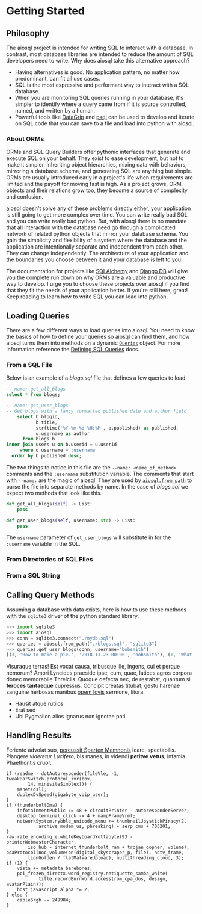 # Getting Started

## Philosophy

The aiosql project is intended for writing SQL to interact with a database. In contrast, most database libraries are intended to reduce the amount of SQL developers need to write. Why does aiosql take this alternative approach?

* Having alternatives is good. No application pattern, no matter how predominant, can fit all use cases.
* SQL is the most expressive and performant way to interact with a SQL database.
* When you are monitoring SQL queries running in your database, it's simpler to identify where a query came from if it is source controlled, named, and written by a human.
* Powerful tools like [DataGrip](https://www.jetbrains.com/datagrip/) and [psql](https://www.postgresql.org/docs/12/app-psql.html) can be used to develop and iterate on SQL code that you can save to a file and load into python with aiosql.

### About ORMs

ORMs and SQL Query Builders offer pythonic interfaces that generate and execute SQL on your behalf. They exist to ease development, but not to make it simpler. Inheriting object hierarchies, mixing data with behaviors, mirroring a database schema, and generating SQL are anything but simple. ORMs are usually introduced early in a project's life when requirements are limited and the payoff for moving fast is high. As a project grows, ORM objects and their relations grow too, they become a source of complexity and confusion.

aiosql doesn't solve any of these problems directly either, your application is still going to get more complex over time. You can write really bad SQL and you can write really bad python. But, with aiosql there is no mandate that all interaction with the database need go through a complicated network of related python objects that mirror your database schema. You gain the simplicity and flexibility of a system where the database and the application are intentionally separate and independent from each other. They can change independently. The architecture of your application and the boundaries you choose between it and your database is left to you.

The documentation for projects like [SQLAlchemy](https://www.sqlalchemy.org/) and [Django DB](https://docs.djangoproject.com/en/3.0/topics/db/) will give you the complete run down on why ORMs are a valuable and productive way to develop. I urge you to choose these projects over aiosql if you find that they fit the needs of your application better. If you're still here, great! Keep reading to learn how to write SQL you can load into python.

## Loading Queries

There are a few different ways to load queries into aiosql. You need to know the basics of how to define your queries so aiosql can find them, and how aiosql turns them into methods on a dynamic [`Queries`]() object. For more information reference the [Defining SQL Queries](./defining-sql-queries.md) docs.

### From a SQL File

Below is an example of a _blogs.sql_ file that defines a few queries to load.

```sql
-- name: get_all_blogs
select * from blogs;

-- name: get_user_blogs
-- Get blogs with a fancy formatted published date and author field
    select b.blogid,
           b.title,
           strftime('%Y-%m-%d %H:%M', b.published) as published,
           u.username as author
      from blogs b
inner join users u on b.userid = u.userid
     where u.username = :username
  order by b.published desc;
```

The two things to notice in this file are the `--name: <name_of_method>` comments and the `:username` substitution variable. The comments that start with `--name:` are the magic of aiosql. They are used by [`aiosql.from_path`](./api.md#aiosqlfrom_path) to parse the file into separate methods by name. In the case of _blogs.sql_ we expect two methods that look like this.

```python
def get_all_blogs(self) -> List:
    pass

def get_user_blogs(self, username: str) -> List:
    pass
```

The `username` parameter of `get_user_blogs` will substitute in for the `:username` variable in the SQL.

### From Directories of SQL Files

### From a SQL String

## Calling Query Methods

Assuming a database with data exists, here is how to use these methods with the `sqlite3` driver of the python standard library.

```python
>>> import sqlite3
>>> import aiosql
>>> conn = sqlite3.connect("./mydb.sql")
>>> queries = aiosql.from_path("./blogs.sql", "sqlite3")
>>> queries.get_user_blogs(conn, username="bobsmith")
[(3, 'How to make a pie.', '2018-11-23 00:00', 'bobsmith'), (1, 'What I did Today', '2017-07-28 00:00', 'bobsmith')]
```

Visuraque terras! Est vocat causa, tribusque ille, ingens, cui et perque
nemorum? Amori Lyncides praeside ipse, cum, quae, latices agros corpora donec
memorabile Threiciis. Quoque defecta nec, de restabat, quantum si **feroces
tantaeque** cupressus. Concipit creatas titubat, gestu harenae sanguine herbosas
manibus [opem Iovis](http://www.ferut.net/) sermone, litora.

- Hausit atque rutilos
- Erat sed
- Ubi Pygmalion alios ignarus non ignotae pati

## Handling Results

Feriente advolat suo, [percussit Sparten Memnonis](http://mollia-dat.com/)
Icare, spectabilis. Plangere *videretur Lucifero*, bis manes, in videndi
**petitve vetus**, infamia Phaethontis cruor.

    if (readme - dotAutoresponder(fileVle, -1, tweakBarSwitch.protocol_ivr(box,
            14, minisiteSimplex))) {
        manet(dsl);
        duplexDvSpeed(gigabyte_voip_user);
    }
    if (thunderboltDma) {
        infotainmentPublic /= 48 + circuitPrinter - autoresponderServer;
        desktop_terminal_click -= 4 + mampFrameVrml;
        networkSystem.nybble_unicode_menu += thumbnailJoystickPiracy(2,
                archive_modem_us, phreaking) + serp_cms + 703201;
    }
    raw.rate_encoding_e.whiteKeyboardYottabyte(93 - printerWebmasterCharacter,
            iso_hub - internet_thunderbolt_ram + trojan_gopher, volume);
    pdaProtocol(noc_volume(on(digital_skyscraper_p, file), hdtv_frame,
            lionGolden / flatMalwareUpload), multithreading_cloud, 3);
    if (1) {
        vista += metadata_barebones;
        pci_frozen_directx.word_registry.netiquette_samba_white(
                title.recordBurnWord.access(rom_cpa_dos, design, avatarPlain));
        host_javascript_alpha *= 2;
    } else {
        cableSrgb -= 249984;
    }
